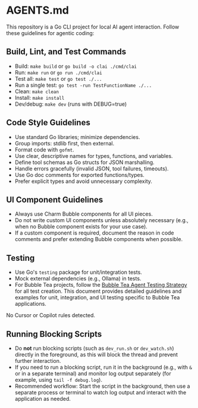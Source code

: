 # AGENTS.md

This repository is a Go CLI project for local AI agent interaction. Follow these guidelines for agentic coding:

## Build, Lint, and Test Commands
- Build: `make build` or `go build -o clai ./cmd/clai`
- Run: `make run` or `go run ./cmd/clai`
- Test all: `make test` or `go test ./...`
- Run a single test: `go test -run TestFunctionName ./...`
- Clean: `make clean`
- Install: `make install`
- Dev/debug: `make dev` (runs with DEBUG=true)

## Code Style Guidelines
- Use standard Go libraries; minimize dependencies.
- Group imports: stdlib first, then external.
- Format code with `gofmt`.
- Use clear, descriptive names for types, functions, and variables.
- Define tool schemas as Go structs for JSON marshalling.
- Handle errors gracefully (invalid JSON, tool failures, timeouts).
- Use Go doc comments for exported functions/types.
- Prefer explicit types and avoid unnecessary complexity.

## UI Component Guidelines
- Always use Charm Bubble components for all UI pieces.
- Do not write custom UI components unless absolutely necessary (e.g., when no Bubble component exists for your use case).
- If a custom component is required, document the reason in code comments and prefer extending Bubble components when possible.

## Testing
- Use Go's `testing` package for unit/integration tests.
- Mock external dependencies (e.g., Ollama) in tests.
- For Bubble Tea projects, follow the [Bubble Tea Agent Testing Strategy](BUBBLETEA_TESTING_STRATEGY.md) for all test creation. This document provides detailed guidelines and examples for unit, integration, and UI testing specific to Bubble Tea applications.

No Cursor or Copilot rules detected.

## Running Blocking Scripts
- Do **not** run blocking scripts (such as `dev_run.sh` or `dev_watch.sh`) directly in the foreground, as this will block the thread and prevent further interaction.
- If you need to run a blocking script, run it in the background (e.g., with `&` or in a separate terminal) and monitor log output separately (for example, using `tail -f debug.log`).
- Recommended workflow: Start the script in the background, then use a separate process or terminal to watch log output and interact with the application as needed.
